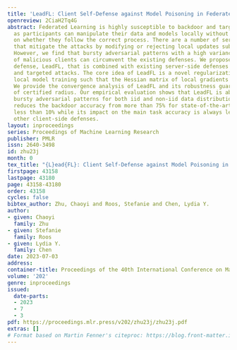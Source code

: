 ```yaml
---
title: 'LeadFL: Client Self-Defense against Model Poisoning in Federated Learning'
openreview: 2CiaH2Tq4G
abstract: Federated Learning is highly susceptible to backdoor and targeted attacks
  as participants can manipulate their data and models locally without any oversight
  on whether they follow the correct process. There are a number of server-side defenses
  that mitigate the attacks by modifying or rejecting local updates submitted by clients.
  However, we find that bursty adversarial patterns with a high variance in the number
  of malicious clients can circumvent the existing defenses. We propose a client-self
  defense, LeadFL, that is combined with existing server-side defenses to thwart backdoor
  and targeted attacks. The core idea of LeadFL is a novel regularization term in
  local model training such that the Hessian matrix of local gradients is nullified.
  We provide the convergence analysis of LeadFL and its robustness guarantee in terms
  of certified radius. Our empirical evaluation shows that LeadFL is able to mitigate
  bursty adversarial patterns for both iid and non-iid data distributions. It frequently
  reduces the backdoor accuracy from more than 75% for state-of-the-art defenses to
  less than 10% while its impact on the main task accuracy is always less than for
  other client-side defenses.
layout: inproceedings
series: Proceedings of Machine Learning Research
publisher: PMLR
issn: 2640-3498
id: zhu23j
month: 0
tex_title: "{L}ead{FL}: Client Self-Defense against Model Poisoning in Federated Learning"
firstpage: 43158
lastpage: 43180
page: 43158-43180
order: 43158
cycles: false
bibtex_author: Zhu, Chaoyi and Roos, Stefanie and Chen, Lydia Y.
author:
- given: Chaoyi
  family: Zhu
- given: Stefanie
  family: Roos
- given: Lydia Y.
  family: Chen
date: 2023-07-03
address: 
container-title: Proceedings of the 40th International Conference on Machine Learning
volume: '202'
genre: inproceedings
issued:
  date-parts:
  - 2023
  - 7
  - 3
pdf: https://proceedings.mlr.press/v202/zhu23j/zhu23j.pdf
extras: []
# Format based on Martin Fenner's citeproc: https://blog.front-matter.io/posts/citeproc-yaml-for-bibliographies/
---
```


